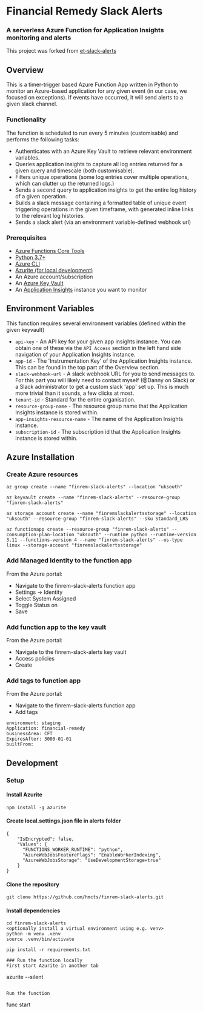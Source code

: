 # Financial Remedy Slack Alerts

### A serverless Azure Function for Application Insights monitoring and alerts
This project was forked from [et-slack-alerts](https://github.com/hmcts/et-slack-alerts)

## Overview

This is a timer-trigger based Azure Function App written in Python to monitor an Azure-based application for any given event (in our case, we focused on exceptions). If events have occurred, it will send alerts to a given slack channel. 

### Functionality
The function is scheduled to run every 5 minutes (customisable) and performs the following tasks:
- Authenticates with an Azure Key Vault to retrieve relevant environment variables.
- Queries application insights to capture all log entries returned for a given query and timescale (both customisable).
- Filters unique operations (some log entries cover multiple operations, which can clutter up the returned logs.)
- Sends a second query to application insights to get the entire log history of a given operation.
- Builds a slack message containing a formatted table of unique event triggering operations in the given timeframe, with generated inline links to the relevant log histories.
- Sends a slack alert (via an environment variable-defined webhook url)

### Prerequisites
- [Azure Functions Core Tools](https://learn.microsoft.com/en-us/azure/azure-functions/functions-run-local?tabs=macos%2Cisolated-process%2Cnode-v4%2Cpython-v2%2Chttp-trigger%2Ccontainer-apps&pivots=programming-language-csharp#install-the-azure-functions-core-tools)
- [Python 3.7+](https://www.python.org/downloads/)
- [Azure CLI](https://learn.microsoft.com/en-us/cli/azure/install-azure-cli)
- [Azurite (for local development)](https://learn.microsoft.com/en-us/azure/storage/common/storage-use-azurite?tabs=npm%2Cblob-storage)
- An Azure account/subscription
- An [Azure Key Vault](https://azure.microsoft.com/en-gb/products/key-vault)
- An [Application Insights](https://learn.microsoft.com/en-us/azure/azure-monitor/app/app-insights-overview?tabs=net) instance you want to monitor

## Environment Variables
This function requires several environment variables (defined within the given keyvault)
- `api-key` - An API key for your given app insights instance. You can obtain one of these via the `API Access` section in the left hand side navigation of your Application Insights instance.
- `app-id` - The 'Instrumentation Key' of the Application Insights instance. This can be found in the top part of the Overview section.
- `slack-webhook-url` - A slack webhook URL for you to send messages to. For this part you will likely need to contact myself (@Danny on Slack) or a Slack administrator to get a custom slack 'app' set up. This is much more trivial than it sounds, a few clicks at most.
- `tenant-id` - Standard for the entire organisation.
- `resource-group-name` - The resource group name that the Application Insights instance is stored within.
- `app-insights-resource-name` - The name of the Application Insights instance.
- `subscription-id` - The subscription id that the Application Insights instance is stored within.

## Azure Installation
### Create Azure resources
```
az group create --name "finrem-slack-alerts" --location "uksouth"
 
az keyvault create --name "finrem-slack-alerts" --resource-group "finrem-slack-alerts"
 
az storage account create --name "finremslackalertsstorage" --location "uksouth" --resource-group "finrem-slack-alerts" --sku Standard_LRS
 
az functionapp create --resource-group "finrem-slack-alerts" --consumption-plan-location "uksouth" --runtime python --runtime-version 3.11 --functions-version 4 --name "finrem-slack-alerts" --os-type linux --storage-account "finremslackalertsstorage"
```

### Add Managed Identity to the function app
From the Azure portal:
- Navigate to the finrem-slack-alerts function app
- Settings -> Identity
- Select System Assigned
- Toggle Status on
- Save

### Add function app to the key vault
From the Azure portal:
- Navigate to the finrem-slack-alerts key vault
- Access policies
- Create

### Add tags to function app
From the Azure portal:
- Navigate to the finrem-slack-alerts function app
- Add tags

```
environment: staging
Application: financial-remedy
businessArea: CFT
ExpiresAfter: 3000-01-01
builtFrom:
```

## Development
### Setup
#### Install Azurite
```
npm install -g azurite
```

#### Create local.settings.json file in alerts folder
```
{
    "IsEncrypted": false,
    "Values": {
      "FUNCTIONS_WORKER_RUNTIME": "python",
      "AzureWebJobsFeatureFlags": "EnableWorkerIndexing",
      "AzureWebJobsStorage": "UseDevelopmentStorage=true"
    }
}
```

#### Clone the repository
```
git clone https://github.com/hmcts/finrem-slack-alerts.git
```

#### Install dependencies
```
cd finrem-slack-alerts
<optionally install a virtual environment using e.g. venv>
python -m venv .venv
source .venv/bin/activate

pip install -r requirements.txt

### Run the function locally
First start Azurite in another tab
```
azurite --silent
```

Run the function
```
func start
```
